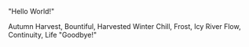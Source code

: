 "Hello World!"









Autumn Harvest, Bountiful, Harvested
Winter Chill, Frost, Icy
River Flow, Continuity, Life
"Goodbye!"
